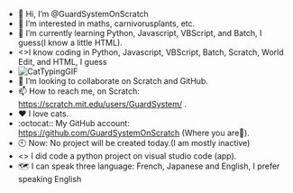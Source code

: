 - 👋 Hi, I’m @GuardSystemOnScratch
- 👀 I’m interested in maths, carnivorusplants, etc.
- 🌱 I’m currently learning Python, Javascript, VBScript, and Batch, I guess(I know a little HTML).
- <>I know coding in Python, Javascript, VBScript, Batch, Scratch, World Edit, and HTML, I guess
- ![CatTypingGIF](https://github.com/GuardSystemOnScratch/GuardSystemOnScratch/assets/151439391/930cab63-5785-46b7-9e16-f96649cb3328)
- 💞️ I’m looking to collaborate on Scratch and GitHub.
- 📫 How to reach me, on Scratch: https://scratch.mit.edu/users/GuardSystem/ .
- ❤ I love cats.
- :octocat:: My GitHub account: https://github.com/GuardSystemOnScratch (Where you are🤣).
- 🕙 Now: No project will be created today.(I am mostly inactive)
- <> I did code a python project on visual studio code (app).
- 🗺 I can speak three language: French, Japanese and English, I prefer speaking English

